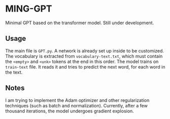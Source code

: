 # MING-GPT

Minimal GPT based on the transformer model. Still under development.

## Usage

The main file is `GPT.py`. A network is already set up inside to be customized. The vocabulary is extracted from `vocabulary-text.txt`, which must contain the `<empty>` and `<unk>` tokens at the end in this order. The model trains on `train-text` file. It reads it and tries to predict the next word, for each word in the text.

## Notes

I am trying to implement the Adam optimizer and other regularization techniques (such as batch and normalization). Currently, after a few thousand iterations, the model undergoes gradient explosion.
